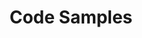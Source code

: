 ---
title: Code Samples
linkTitle: Samples
description: 'Explore sample code that uses modern app development technologies and
  patterns.

  '
menu:
  main:
    parent: sections
    params:
      split: right
      section: type
    weight: 4
tags: []
---